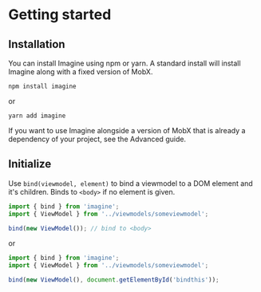 # Getting started


## Installation
You can install Imagine using npm or yarn. A standard install will install Imagine along with a fixed version of MobX.
```shell
npm install imagine
```
or
```shell
yarn add imagine
```

If you want to use Imagine alongside a version of MobX that is already a dependency of your project, see the Advanced guide.

## Initialize
Use `bind(viewmodel, element)` to bind a viewmodel to a DOM element and it's children. Binds to `<body>` if no element is given.

```javascript
import { bind } from 'imagine';
import { ViewModel } from '../viewmodels/someviewmodel';

bind(new ViewModel()); // bind to <body>
```
or
```javascript
import { bind } from 'imagine';
import { ViewModel } from '../viewmodels/someviewmodel';

bind(new ViewModel(), document.getElementById('bindthis'));
```
